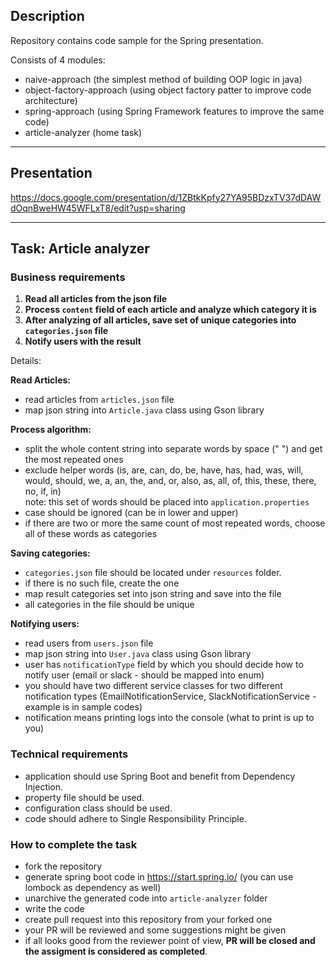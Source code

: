 
## Description
Repository contains code sample for the Spring presentation.

Consists of 4 modules:
- naive-approach (the simplest method of building OOP logic in java)
- object-factory-approach (using object factory patter to improve code architecture)
- spring-approach (using Spring Framework features to improve the same code)
- article-analyzer (home task)

---
## Presentation
https://docs.google.com/presentation/d/1ZBtkKpfy27YA95BDzxTV37dDAWdOqnBweHW45WFLxT8/edit?usp=sharing

---

## Task: Article analyzer

### Business requirements

1. **Read all articles from the json file**
2. **Process `content` field of each article and analyze which category it is**
3. **After analyzing of all articles, save set of unique categories into `categories.json` file**
4. **Notify users with the result**

Details:

**Read Articles:**

- read articles from `articles.json` file
- map json string into `Article.java` class using Gson library

**Process algorithm:**
- split the whole content string into separate words by space (" ") and get the most repeated ones
- exclude helper words (is, are, can, do, be, have, has, had, was, will, would, should, we, a, an, the, and, or, also, as, all, of, this, these, there, no, if, in)\
    note: this set of words should be placed into `application.properties`
- case should be ignored (can be in lower and upper)
- if there are two or more the same count of most repeated words, choose all of these words as categories

**Saving categories:**
- `categories.json` file should be located under `resources` folder.
- if there is no such file, create the one
- map result categories set into json string and save into the file
- all categories in the file should be unique

**Notifying users:**
- read users from `users.json` file
- map json string into `User.java` class using Gson library
- user has `notificationType` field by which you should decide how to notify user (email or slack - should be mapped into enum)
- you should have two different service classes for two different notification types (EmailNotificationService, SlackNotificationService - example is in sample codes)
- notification means printing logs into the console (what to print is up to you)

### Technical requirements

- application should use Spring Boot and benefit from Dependency Injection.
- property file should be used.
- configuration class should be used.
- code should adhere to Single Responsibility Principle.

### How to complete the task
- fork the repository
- generate spring boot code in https://start.spring.io/ (you can use lombock as dependency as well)
- unarchive the generated code into `article-analyzer` folder
- write the code
- create pull request into this repository from your forked one
- your PR will be reviewed and some suggestions might be given
- if all looks good from the reviewer point of view, **PR will be closed and the assigment is considered as completed**.
